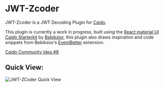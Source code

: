 # JWT-Zcoder
JWT-Zcoder is a JWT Decoding Plugin for [Caido](https://caido.io/).

This plugin is currently a work in progress, built using the [React material UI Caido Starterkit](https://github.com/bebiksior/react-material-ui-caido-starterkit) by [Bebiksior](https://github.com/bebiksior), this plugin also draws inspiration and code snippets from Bebiksior’s [EventBetter](https://github.com/bebiksior/EvenBetter) extension.

[Caido Community Idea #8](https://github.com/caido-community/ideas/issues/8)

## Quick View:
![JWT-ZCoder Quick View](https://github.com/user-attachments/assets/cefcfca8-8765-4e95-abde-d247627ee198)
